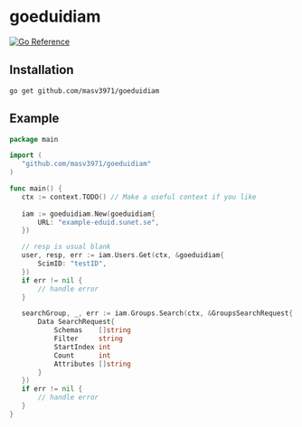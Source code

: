 # goeduidiam

[![Go Reference](https://pkg.go.dev/badge/github.com/masv3971/goeduidiam.svg)](https://pkg.go.dev/github.com/masv3971/goeduidiam)

## Installation 
```
go get github.com/masv3971/goeduidiam
 ```

 ## Example
 ```go
 package main

import (
    "github.com/masv3971/goeduidiam"
)

func main() {
    ctx := context.TODO() // Make a useful context if you like
    
    iam := goeduidiam.New(goeduidiam{
        URL: "example-eduid.sunet.se",
    })

    // resp is usual blank
    user, resp, err := iam.Users.Get(ctx, &goeduidiam{
        ScimID: "testID",
    })
    if err != nil {
        // handle error
    }

    searchGroup, _, err := iam.Groups.Search(ctx, &GroupsSearchRequest{
        Data SearchRequest{
	        Schemas    []string 
	        Filter     string   
	        StartIndex int      
	        Count      int      
	        Attributes []string 
        }
    })
    if err != nil {
        // handle error
    }
}  
```